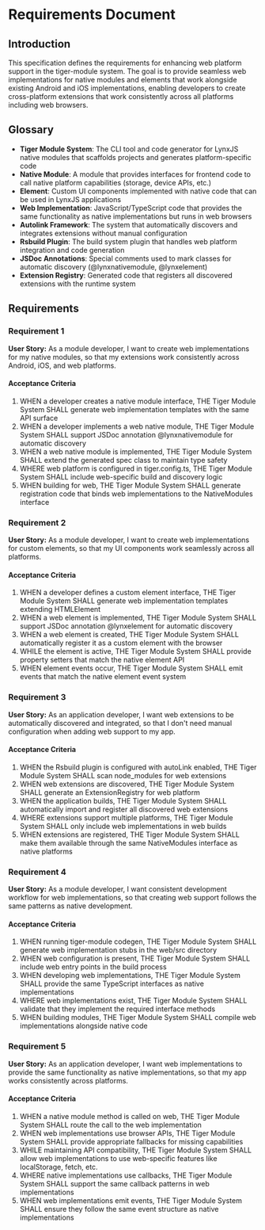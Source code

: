 # Requirements Document

## Introduction

This specification defines the requirements for enhancing web platform support in the tiger-module system. The goal is to provide seamless web implementations for native modules and elements that work alongside existing Android and iOS implementations, enabling developers to create cross-platform extensions that work consistently across all platforms including web browsers.

## Glossary

- **Tiger Module System**: The CLI tool and code generator for LynxJS native modules that scaffolds projects and generates platform-specific code
- **Native Module**: A module that provides interfaces for frontend code to call native platform capabilities (storage, device APIs, etc.)
- **Element**: Custom UI components implemented with native code that can be used in LynxJS applications
- **Web Implementation**: JavaScript/TypeScript code that provides the same functionality as native implementations but runs in web browsers
- **Autolink Framework**: The system that automatically discovers and integrates extensions without manual configuration
- **Rsbuild Plugin**: The build system plugin that handles web platform integration and code generation
- **JSDoc Annotations**: Special comments used to mark classes for automatic discovery (@lynxnativemodule, @lynxelement)
- **Extension Registry**: Generated code that registers all discovered extensions with the runtime system

## Requirements

### Requirement 1

**User Story:** As a module developer, I want to create web implementations for my native modules, so that my extensions work consistently across Android, iOS, and web platforms.

#### Acceptance Criteria

1. WHEN a developer creates a native module interface, THE Tiger Module System SHALL generate web implementation templates with the same API surface
2. WHEN a developer implements a web native module, THE Tiger Module System SHALL support JSDoc annotation @lynxnativemodule for automatic discovery
3. WHEN a web native module is implemented, THE Tiger Module System SHALL extend the generated spec class to maintain type safety
4. WHERE web platform is configured in tiger.config.ts, THE Tiger Module System SHALL include web-specific build and discovery logic
5. WHEN building for web, THE Tiger Module System SHALL generate registration code that binds web implementations to the NativeModules interface

### Requirement 2

**User Story:** As a module developer, I want to create web implementations for custom elements, so that my UI components work seamlessly across all platforms.

#### Acceptance Criteria

1. WHEN a developer defines a custom element interface, THE Tiger Module System SHALL generate web implementation templates extending HTMLElement
2. WHEN a web element is implemented, THE Tiger Module System SHALL support JSDoc annotation @lynxelement for automatic discovery
3. WHEN a web element is created, THE Tiger Module System SHALL automatically register it as a custom element with the browser
4. WHILE the element is active, THE Tiger Module System SHALL provide property setters that match the native element API
5. WHEN element events occur, THE Tiger Module System SHALL emit events that match the native element event system

### Requirement 3

**User Story:** As an application developer, I want web extensions to be automatically discovered and integrated, so that I don't need manual configuration when adding web support to my app.

#### Acceptance Criteria

1. WHEN the Rsbuild plugin is configured with autoLink enabled, THE Tiger Module System SHALL scan node_modules for web extensions
2. WHEN web extensions are discovered, THE Tiger Module System SHALL generate an ExtensionRegistry for web platform
3. WHEN the application builds, THE Tiger Module System SHALL automatically import and register all discovered web extensions
4. WHERE extensions support multiple platforms, THE Tiger Module System SHALL only include web implementations in web builds
5. WHEN extensions are registered, THE Tiger Module System SHALL make them available through the same NativeModules interface as native platforms

### Requirement 4

**User Story:** As a module developer, I want consistent development workflow for web implementations, so that creating web support follows the same patterns as native development.

#### Acceptance Criteria

1. WHEN running tiger-module codegen, THE Tiger Module System SHALL generate web implementation stubs in the web/src directory
2. WHEN web configuration is present, THE Tiger Module System SHALL include web entry points in the build process
3. WHEN developing web implementations, THE Tiger Module System SHALL provide the same TypeScript interfaces as native implementations
4. WHERE web implementations exist, THE Tiger Module System SHALL validate that they implement the required interface methods
5. WHEN building modules, THE Tiger Module System SHALL compile web implementations alongside native code

### Requirement 5

**User Story:** As an application developer, I want web implementations to provide the same functionality as native implementations, so that my app works consistently across platforms.

#### Acceptance Criteria

1. WHEN a native module method is called on web, THE Tiger Module System SHALL route the call to the web implementation
2. WHEN web implementations use browser APIs, THE Tiger Module System SHALL provide appropriate fallbacks for missing capabilities
3. WHILE maintaining API compatibility, THE Tiger Module System SHALL allow web implementations to use web-specific features like localStorage, fetch, etc.
4. WHERE native implementations use callbacks, THE Tiger Module System SHALL support the same callback patterns in web implementations
5. WHEN web implementations emit events, THE Tiger Module System SHALL ensure they follow the same event structure as native implementations